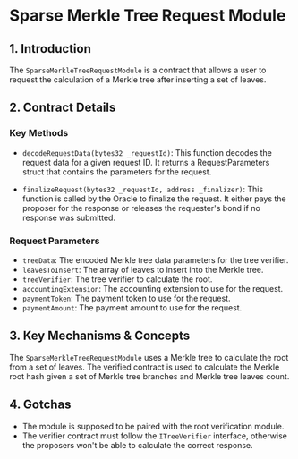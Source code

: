 # Sparse Merkle Tree Request Module

## 1. Introduction

The `SparseMerkleTreeRequestModule` is a contract that allows a user to request the calculation of a Merkle tree after inserting a set of leaves.

## 2. Contract Details

### Key Methods

- `decodeRequestData(bytes32 _requestId)`: This function decodes the request data for a given request ID. It returns a RequestParameters struct that contains the parameters for the request.

- `finalizeRequest(bytes32 _requestId, address _finalizer)`: This function is called by the Oracle to finalize the request. It either pays the proposer for the response or releases the requester's bond if no response was submitted.

### Request Parameters

- `treeData`: The encoded Merkle tree data parameters for the tree verifier.
- `leavesToInsert`: The array of leaves to insert into the Merkle tree.
- `treeVerifier`: The tree verifier to calculate the root.
- `accountingExtension`: The accounting extension to use for the request.
- `paymentToken`: The payment token to use for the request.
- `paymentAmount`: The payment amount to use for the request.

## 3. Key Mechanisms & Concepts

The `SparseMerkleTreeRequestModule` uses a Merkle tree to calculate the root from a set of leaves. The verified contract is used to calculate the Merkle root hash given a set of Merkle tree branches and Merkle tree leaves count.

## 4. Gotchas

- The module is supposed to be paired with the root verification module.
- The verifier contract must follow the `ITreeVerifier` interface, otherwise the proposers won't be able to calculate the correct response.
